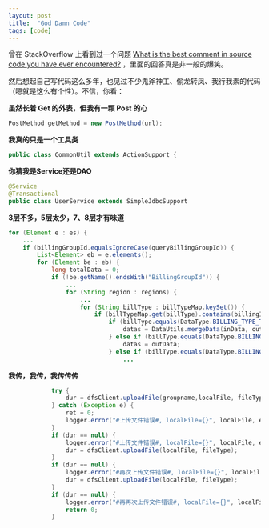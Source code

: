 ```yaml
---
layout: post
title:  "God Damn Code"
tags: [code]
---
```


曾在 StackOverflow 上看到过一个问题 [What is the best comment in source code you have ever encountered?](http://stackoverflow.com/questions/184618/what-is-the-best-comment-in-source-code-you-have-ever-encountered) ，里面的回答真是非一般的爆笑。

然后想起自己写代码这么多年，也见过不少鬼斧神工、偷龙转凤、我行我素的代码（嗯就是这么有个性）。不信，你看：

**虽然长着 Get 的外表，但我有一颗 Post 的心**

```java
PostMethod getMethod = new PostMethod(url);
```

<!--more-->

**我真的只是一个工具类**

```java
public class CommonUtil extends ActionSupport {
```

**你猜我是Service还是DAO**

```java
@Service
@Transactional
public class UserService extends SimpleJdbcSupport
```

**3层不多，5层太少，7、8层才有味道**

```java
for (Element e : es) {
    ...
    if (billingGroupId.equalsIgnoreCase(queryBillingGroupId)) {
        List<Element> eb = e.elements();
        for (Element be : eb) {
            long totalData = 0;
            if (!be.getName().endsWith("BillingGroupId")) {
                ...
                for (String region : regions) {
                    ...
                    for (String billType : billTypeMap.keySet()) {
                        if (billTypeMap.get(billType).contains(billingId)) {
                            if (billType.equals(DataType.BILLING_TYPE_TOTAL)) {
                                datas = DataUtils.mergeData(inData, outData);
                            } else if (billType.equals(DataType.BILLING_TYPE_OUT)) {
                                datas = outData;
                            } else if (billType.equals(DataType.BILLING_TYPE_IN)) {
                                ...
```

**我传，我传，我传传传**

```java
            try {
                dur = dfsClient.uploadFile(groupname,localFile, fileType);
            } catch (Exception e) {
                ret = 0;
                logger.error("#上传文件错误#, localFile={}", localFile, e);
            }
            if (dur == null) {
                logger.error("#上传文件错误#, localFile={}", localFile, e);
                dur = dfsClient.uploadFile(localFile, fileType);
            }
            if (dur == null) {
                logger.error("#再次上传文件错误#, localFile={}", localFile, e);
                dur = dfsClient.uploadFile(localFile, fileType);
            }
            if (dur == null) {
                logger.error("#再再次上传文件错误#, localFile={}", localFile, e);
                return 0;
            }
```
